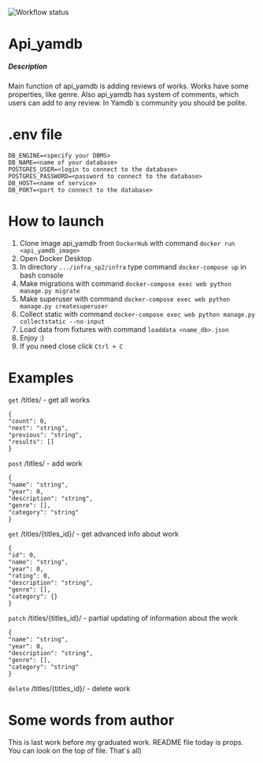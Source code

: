 ![Workflow status](https://github.com/Starov-V/yamdb_final/actions/workflows/yamdb_workflow.yml/badge.svg)
# Api_yamdb
##### Description
Main function of api_yamdb is adding reviews of works. Works have some properties, like genre. Also api_yamdb has system of comments, which users can add to any review. In Yamdb`s community you should be polite.
# .env file
```
DB_ENGINE=<specify your DBMS>
DB_NAME=<name of your database>
POSTGRES_USER=<login to connect to the database>
POSTGRES_PASSWORD=<password to connect to the database>
DB_HOST=<name of service>
DB_PORT=<port to connect to the database>
```
# How to launch

1. Clone image api_yamdb from ```DockerHub``` with command ```docker run <api_yamdb_image>```
2. Open Docker Desktop
3. In directory ```.../infra_sp2/infra``` type command ```docker-compose up``` in bash console
4. Make migrations with command ```docker-compose exec web python manage.py migrate```
5. Make superuser with command ```docker-compose exec web python manage.py createsuperuser```
6. Collect static with command ```docker-compose exec web python manage.py collectstatic --no-input```
7. Load data from fixtures with command ```loaddata <name_db>.json```
8. Enjoy :)
9. If you need close click ```Ctrl + C```

# Examples
```get``` /titles/ - get all works
```
{
"count": 0,
"next": "string",
"previous": "string",
"results": []
}
```

```post``` /titles/ - add work
```
{
"name": "string",
"year": 0,
"description": "string",
"genre": [],
"category": "string"
}
```

```get``` /titles/{titles_id}/ - get advanced info about work
```
{
"id": 0,
"name": "string",
"year": 0,
"rating": 0,
"description": "string",
"genre": [],
"category": {}
}
```

```patch``` /titles/{titles_id}/ - partial updating of information about the work
```
{
"name": "string",
"year": 0,
"description": "string",
"genre": [],
"category": "string"
}
```

```delete``` /titles/{titles_id}/ - delete work
# Some words from author
This is last work before my graduated work. README file today is props. You can look on the top of file. That`s all)